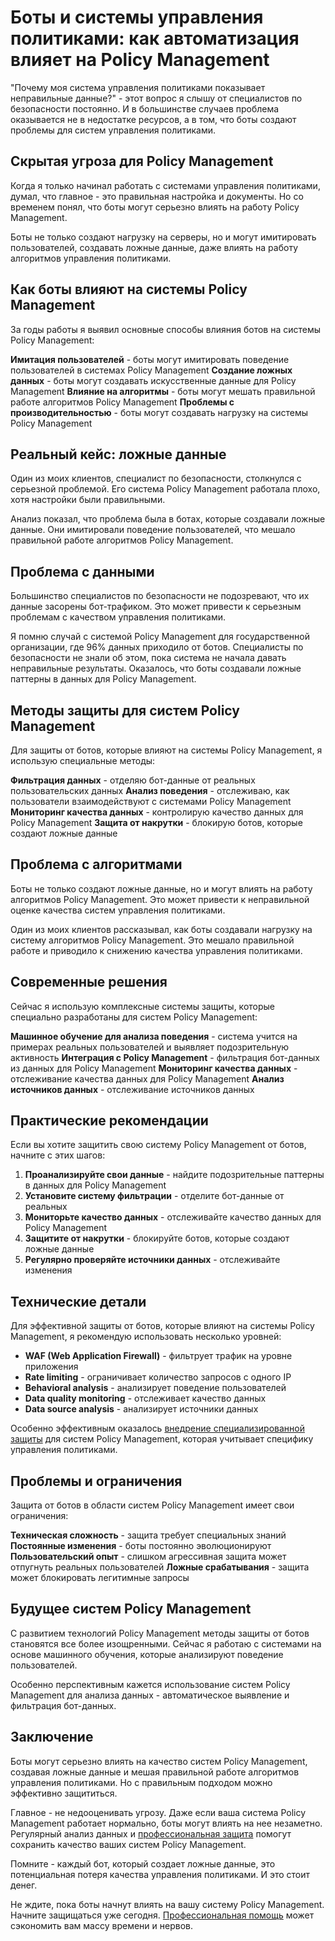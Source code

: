 # Боты и системы управления политиками: как автоматизация влияет на Policy Management

"Почему моя система управления политиками показывает неправильные данные?" - этот вопрос я слышу от специалистов по безопасности постоянно. И в большинстве случаев проблема оказывается не в недостатке ресурсов, а в том, что боты создают проблемы для систем управления политиками.

## Скрытая угроза для Policy Management

Когда я только начинал работать с системами управления политиками, думал, что главное - это правильная настройка и документы. Но со временем понял, что боты могут серьезно влиять на работу Policy Management.

Боты не только создают нагрузку на серверы, но и могут имитировать пользователей, создавать ложные данные, даже влиять на работу алгоритмов управления политиками.

## Как боты влияют на системы Policy Management

За годы работы я выявил основные способы влияния ботов на системы Policy Management:

**Имитация пользователей** - боты могут имитировать поведение пользователей в системах Policy Management
**Создание ложных данных** - боты могут создавать искусственные данные для Policy Management
**Влияние на алгоритмы** - боты могут мешать правильной работе алгоритмов Policy Management
**Проблемы с производительностью** - боты могут создавать нагрузку на системы Policy Management

## Реальный кейс: ложные данные

Один из моих клиентов, специалист по безопасности, столкнулся с серьезной проблемой. Его система Policy Management работала плохо, хотя настройки были правильными.

Анализ показал, что проблема была в ботах, которые создавали ложные данные. Они имитировали поведение пользователей, что мешало правильной работе алгоритмов Policy Management.

## Проблема с данными

Большинство специалистов по безопасности не подозревают, что их данные засорены бот-трафиком. Это может привести к серьезным проблемам с качеством управления политиками.

Я помню случай с системой Policy Management для государственной организации, где 96% данных приходило от ботов. Специалисты по безопасности не знали об этом, пока система не начала давать неправильные результаты. Оказалось, что боты создавали ложные паттерны в данных для Policy Management.

## Методы защиты для систем Policy Management

Для защиты от ботов, которые влияют на системы Policy Management, я использую специальные методы:

**Фильтрация данных** - отделяю бот-данные от реальных пользовательских данных
**Анализ поведения** - отслеживаю, как пользователи взаимодействуют с системами Policy Management
**Мониторинг качества данных** - контролирую качество данных для Policy Management
**Защита от накрутки** - блокирую ботов, которые создают ложные данные

## Проблема с алгоритмами

Боты не только создают ложные данные, но и могут влиять на работу алгоритмов Policy Management. Это может привести к неправильной оценке качества систем управления политиками.

Один из моих клиентов рассказывал, как боты создавали нагрузку на систему алгоритмов Policy Management. Это мешало правильной работе и приводило к снижению качества управления политиками.

## Современные решения

Сейчас я использую комплексные системы защиты, которые специально разработаны для систем Policy Management:

**Машинное обучение для анализа поведения** - система учится на примерах реальных пользователей и выявляет подозрительную активность
**Интеграция с Policy Management** - фильтрация бот-данных из данных для Policy Management
**Мониторинг качества данных** - отслеживание качества данных для Policy Management
**Анализ источников данных** - отслеживание источников данных

## Практические рекомендации

Если вы хотите защитить свою систему Policy Management от ботов, начните с этих шагов:

1. **Проанализируйте свои данные** - найдите подозрительные паттерны в данных для Policy Management
2. **Установите систему фильтрации** - отделите бот-данные от реальных
3. **Мониторьте качество данных** - отслеживайте качество данных для Policy Management
4. **Защитите от накрутки** - блокируйте ботов, которые создают ложные данные
5. **Регулярно проверяйте источники данных** - отслеживайте изменения

## Технические детали

Для эффективной защиты от ботов, которые влияют на системы Policy Management, я рекомендую использовать несколько уровней:

- **WAF (Web Application Firewall)** - фильтрует трафик на уровне приложения
- **Rate limiting** - ограничивает количество запросов с одного IP
- **Behavioral analysis** - анализирует поведение пользователей
- **Data quality monitoring** - отслеживает качество данных
- **Data source analysis** - анализирует источники данных

Особенно эффективным оказалось [внедрение специализированной защиты](https://progaem.com/ustanovka-antibота-usluga-po-zashhite-ot-botов-vashih-sajtов-na-различных-cms-системах.html) для систем Policy Management, которая учитывает специфику управления политиками.

## Проблемы и ограничения

Защита от ботов в области систем Policy Management имеет свои ограничения:

**Техническая сложность** - защита требует специальных знаний
**Постоянные изменения** - боты постоянно эволюционируют
**Пользовательский опыт** - слишком агрессивная защита может отпугнуть реальных пользователей
**Ложные срабатывания** - защита может блокировать легитимные запросы

## Будущее систем Policy Management

С развитием технологий Policy Management методы защиты от ботов становятся все более изощренными. Сейчас я работаю с системами на основе машинного обучения, которые анализируют поведение пользователей.

Особенно перспективным кажется использование систем Policy Management для анализа данных - автоматическое выявление и фильтрация бот-данных.

## Заключение

Боты могут серьезно влиять на качество систем Policy Management, создавая ложные данные и мешая правильной работе алгоритмов управления политиками. Но с правильным подходом можно эффективно защититься.

Главное - не недооценивать угрозу. Даже если ваша система Policy Management работает нормально, боты могут влиять на нее незаметно. Регулярный анализ данных и [профессиональная защита](https://progaem.com/ustanovka-antibота-usluga-po-zashhite-ot-botов-vashih-sajtов-na-различных-cms-системах.html) помогут сохранить качество ваших систем Policy Management.

Помните - каждый бот, который создает ложные данные, это потенциальная потеря качества управления политиками. И это стоит денег.

Не ждите, пока боты начнут влиять на вашу систему Policy Management. Начните защищаться уже сегодня. [Профессиональная помощь](https://progaem.com/ustanovka-antibота-usluga-po-zashhite-ot-botов-vashih-sajtов-na-различных-cms-системах.html) может сэкономить вам массу времени и нервов.
